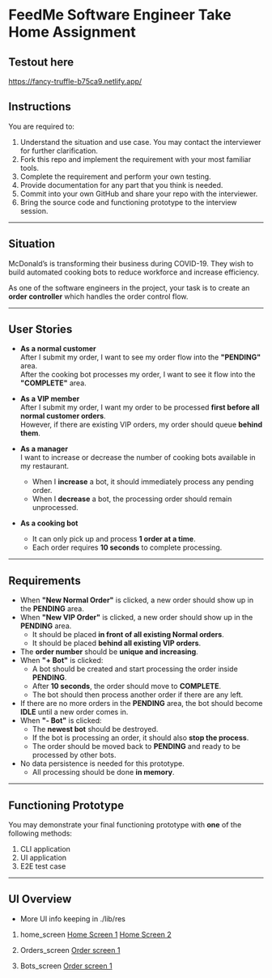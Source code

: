 # FeedMe Software Engineer Take Home Assignment

## Testout here
https://fancy-truffle-b75ca9.netlify.app/

## Instructions

You are required to:

1. Understand the situation and use case. You may contact the interviewer for further clarification.  
2. Fork this repo and implement the requirement with your most familiar tools.  
3. Complete the requirement and perform your own testing.  
4. Provide documentation for any part that you think is needed.  
5. Commit into your own GitHub and share your repo with the interviewer.  
6. Bring the source code and functioning prototype to the interview session.  

---

## Situation

McDonald’s is transforming their business during COVID-19. They wish to build automated cooking bots to reduce workforce and increase efficiency.  

As one of the software engineers in the project, your task is to create an **order controller** which handles the order control flow.

---

## User Stories

- **As a normal customer**  
  After I submit my order, I want to see my order flow into the **"PENDING"** area.  
  After the cooking bot processes my order, I want to see it flow into the **"COMPLETE"** area.  

- **As a VIP member**  
  After I submit my order, I want my order to be processed **first before all normal customer orders**.  
  However, if there are existing VIP orders, my order should queue **behind them**.  

- **As a manager**  
  I want to increase or decrease the number of cooking bots available in my restaurant.  
  - When I **increase** a bot, it should immediately process any pending order.  
  - When I **decrease** a bot, the processing order should remain unprocessed.  

- **As a cooking bot**  
  - It can only pick up and process **1 order at a time**.  
  - Each order requires **10 seconds** to complete processing.  

---

## Requirements

- When **"New Normal Order"** is clicked, a new order should show up in the **PENDING** area.  
- When **"New VIP Order"** is clicked, a new order should show up in the **PENDING** area.  
  - It should be placed **in front of all existing Normal orders**.  
  - It should be placed **behind all existing VIP orders**.  
- The **order number** should be **unique and increasing**.  
- When **"+ Bot"** is clicked:  
  - A bot should be created and start processing the order inside **PENDING**.  
  - After **10 seconds**, the order should move to **COMPLETE**.  
  - The bot should then process another order if there are any left.  
- If there are no more orders in the **PENDING** area, the bot should become **IDLE** until a new order comes in.  
- When **"- Bot"** is clicked:  
  - The **newest bot** should be destroyed.  
  - If the bot is processing an order, it should also **stop the process**.  
  - The order should be moved back to **PENDING** and ready to be processed by other bots.  
- No data persistence is needed for this prototype.  
  - All processing should be done **in memory**.  

---

## Functioning Prototype

You may demonstrate your final functioning prototype with **one** of the following methods:

1. CLI application  
2. UI application  
3. E2E test case  

---

## UI Overview
- More UI info keeping in ./lib/res

1. home_screen
[Home Screen 1](./lib/res/Screenshot%202025-09-01%20at%2012.37.30 PM.png)
[Home Screen 2](./lib/res/Screenshot%202025-09-01%20at%2012.37.56 PM.png)

2. Orders_screen
[Order screen 1](./lib/res/Screenshot%202025-09-01%20at%2012.39.23 PM.png)

3. Bots_screen
[Order screen 1](./lib/res/Screenshot%202025-09-01%20at%2012.41.53 PM.png)


   

